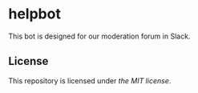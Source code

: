 # helpbot

This bot is designed for our moderation forum in Slack.

## License

This repository is licensed under _the MIT license_.